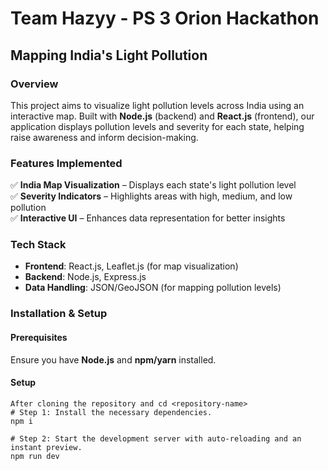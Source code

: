 


# Team Hazyy - PS 3 Orion Hackathon  
## Mapping India's Light Pollution  

### Overview  
This project aims to visualize light pollution levels across India using an interactive map. Built with **Node.js** (backend) and **React.js** (frontend), our application displays pollution levels and severity for each state, helping raise awareness and inform decision-making.  

### Features Implemented  
✅ **India Map Visualization** – Displays each state's light pollution level  
✅ **Severity Indicators** – Highlights areas with high, medium, and low pollution  
✅ **Interactive UI** – Enhances data representation for better insights  

### Tech Stack  
- **Frontend**: React.js, Leaflet.js (for map visualization)  
- **Backend**: Node.js, Express.js  
- **Data Handling**: JSON/GeoJSON (for mapping pollution levels)  

### Installation & Setup  
#### Prerequisites  
Ensure you have **Node.js** and **npm/yarn** installed.  

#### Setup  
```
After cloning the repository and cd <repository-name>
# Step 1: Install the necessary dependencies.
npm i

# Step 2: Start the development server with auto-reloading and an instant preview.
npm run dev
```